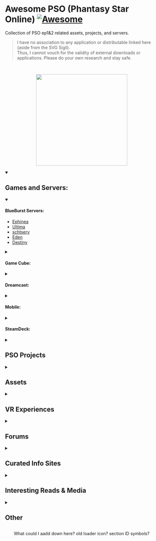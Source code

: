 # Awesome PSO (Phantasy Star Online) [![Awesome](https://cdn.jsdelivr.net/gh/sindresorhus/awesome@d7305f38d29fed78fa85652e3a63e154dd8e8829/media/badge.svg)](https://github.com/sindresorhus/awesome)
Collection of PSO ep1&2 related assets, projects, and servers.

> I have no association to any application or distributable linked here (aside from the SVG Sigil). <br/>
> Thus, I cannot vouch for the validity of external downloads or applications.
> Please do your own research and stay safe.

<br/>

<p align="center">
  <a href="https://tcardlab.github.io/pso-title-screen/sigil">
    <img src="https://user-images.githubusercontent.com/35203441/230694323-1a1703ea-65f9-4ea1-931a-8ab8497170fe.svg" height="300" />
  </a>
</p>


<details open>
<summary><h2> Games and Servers: </h2></summary>

<details open>
<summary><h4> BlueBurst Servers: </h4></summary>

- [Ephinea](https://ephinea.pioneer2.net/)
- [Ultima](https://www.phantasystaronline.net/)
- [schtserv](https://psobb.schtserv.com/startguide/)
- [Eden](http://edenserv.net/download)
- [Destiny](https://playpso.net/)

</details>
	
<details>
<summary><h4> Game Cube: </h4></summary>

May need a [GameCube Emulator](https://dolphin-emu.org/)
	
- [ISO - Internet Archive](https://archive.org/download/efgamecubeusa/Game%20Cube%20USA/#:~:text=Phantasy%20Star%20Online%20Episode%20I%20%26%20II)
- [Schtserv Network - PSO GC Connection guide](http://www.schtserv.com/forums/app.php/pso-gc-connection-guide)

</details>

<details>
<summary><h4> Dreamcast: </h4></summary>

May need a [DreamCast Emulator](https://redream.io/)

- [GDI - Internet Archive](https://archive.org/download/ef_SEGA_GDI_USA/Dreamcast%20GDI%20USA/#:~:text=Phantasy%20Star%20Online)
- [Phantasy Star Online : Dreamcast Live](https://dreamcastlive.net/phantasy-star-online/)
- [Sylverant](https://sylverant.net/)
- [schtserv](http://www.schtserv.com/forums/app.php/downloads#:~:text=PSO%20Dreamcast%20V1%20and%20V2)

</details>

<details>
<summary><h4> Mobile: </h4></summary>
	
<!--
reicast is dead
  https://github.com/skmp/reicast-emulator

  [(1) With the new Reicast-FH updates on Android, you can play the DC version online on the go. : PSO (reddit.com)](https://www.reddit.com/r/PSO/comments/9kq3vk/with_the_new_reicastfh_updates_on_android_you_can/)

  https://emulationking.com/reicast/

  [(183) Phantasy Star Online v1 | NVIDIA SHIELD Android TV (2015) | Reicast Emulator [1080p] | Dreamcast - YouTube](https://www.youtube.com/watch?v=B8O5sHGkahk)
-->
	
I have not seen anyone run PSO on their phone recently, but should be possible in theory.

Dolphin can run on Android:
	
  - [Video](https://www.youtube.com/watch?v=E61i0pVlZjo)
  - [Google Play Store](https://play.google.com/store/apps/details?id=org.dolphinemu.dolphinemu)
  - [Dolphin Download Page](https://dolphin-emu.org/download/)
  - See GameCube section to get ISO if necessary
	
Redream can run on Android:
	
  - [Video](https://www.youtube.com/watch?v=2_Sf_WXpoO0)
  - [Google Play Store](https://play.google.com/store/apps/details?id=io.recompiled.redream)
  - [Redream Download Page](https://redream.io/download)
  - See DreamCast section to get GDI if necessary

RetroArch can run on Android and supports both emulators mentioned above:
	
  - [Video](https://www.youtube.com/watch?v=9JYn-Dpcdk4)
  - [Google Play Store](https://play.google.com/store/apps/details?id=com.retroarch)
  - [RetroArch Home](https://www.retroarch.com/index.php)

</details>
	
<details>
<summary><h4> SteamDeck: </h4></summary>

Ephinea Guides:
  - https://www.reddit.com/r/SteamDeck/comments/w9q6ub/installing_and_running_pso_bb_ephinea/
  - https://docs.google.com/document/d/1I4AibIhq5M85wByePQ3wg8bK5s6DsOl9KQRjRkW-Oas/edit

</details>

</details>

<details>
<summary><h2> PSO Projects </h2></summary>

<table>
  <tr>
    <th colspan="5">  <h3> Remakes & Remasters </h3>  </th>
  </tr>
  
  <tr>
    <th>Project Name</th>
    <th>Year of Origin <br/> (approx.)</th>
    <th>Status</th>
    <th>Showcase</th>
    <th>Resources</th>
  </tr>
  <tr>
    <td>PSO Remake <br/> (by <a href="https://github.com/HelloKitty">Glader</a>)</td>
    <td>2014</td>
    <td>Superseded by PSOBB2 in 2020</td>
    <td>
      <a href="https://www.youtube.com/watch?v=iV6skAtkGrQ">PSO Unity Remake: Forest</a>
    </td>
    <td>
      <a href="https://github.com/HelloKitty/GladNet3">GladNet</a>,
      <a href="https://github.com/BoomaNation">BoomaNation</a>
    </td>
  </tr>
  <tr>
    <td>Benjamin Collins <br/> Version</td>
    <td>2015</td>
    <td>Dropped in 2019?</td>
    <td>
      <a href="https://www.youtube.com/@BenjaminWeeb">Showcase</a>
    </td>
    <td> <a href="https://gitlab.com/dashgl">Kion/DashGL Utilities</a> </td>
  </tr>
  <tr>
    <td>Pocket PSO</td>
    <td>2017</td>
    <td>Dropped in 2017</td>
    <td>
      <a href="https://www.youtube.com/watch?v=NnfOs6UnclE">Pocket PSO PC/Mobile Test</a>
    </td>
    <td></td>
  </tr>
  <tr>
    <td>PSO Clone <br/> (by Landon Ritchie)</td>
    <td>2017</td>
    <td>Superseded by Reverie Star in ~2018</td>
    <td>
      <a href="https://www.youtube.com/watch?v=pED93N-Whz0">PSO Clone</a>
    </td>
    <td></td>
  </tr>
  <tr>
    <td>Andreas Scholl <br/> Version</td>
    <td>pre-2019</td>
    <td>Active - Low Priority</td>
    <td>
      <a href="https://www.youtube.com/watch?v=hqlFFS15Dg8">showcase</a>
    </td>
    <td>
      <a href="https://gitlab.com/dashgl/unity"> DashUnityProject </a>
    </td>
  </tr>
  <tr>
    <td><a href="http://psobb2.com">PSOBB2</a> <br/> (<a href="https://github.com/HelloKitty">Glader</a>, et al.)</td>
    <td>2020</td>
    <td>Indefinite Hiatus</td>
    <td>
      <a href="https://www.youtube.com/watch?v=uMmck7fNjlU">announcement video 1</a>, <br/>
      <a href="https://www.youtube.com/watch?v=ofAeXOMws1c">announcement video 2</a>
    </td>
    <td>
      <a href="https://github.com/HelloKitty/PSOBB2.Client">Client</a>, <br/>
      <a href="https://github.com/hellokitty/booma.proxy">Proxy</a>, <br/>
      <a href="https://github.com/hellokitty/booma.server">Server</a>, <br/>
      <a href="https://github.com/HelloKitty/PSOBB2.Content">Content</a>
    </td>
  </tr>
   <tr>
    <td>VRChat PSO</td>
    <td>pre-2019</td>
    <td>Unknown</td>
    <td>
      <a href="https://www.youtube.com/watch?v=h0kkl6Ja2ZE">Phantasy Star Online in VR!?</a>
    </td>
    <td></td>
  </tr>
  <tr>
    <td>Team Shonochan <br/> Version</td>
    <td>2021</td>
    <td>Active</td>
    <td>
      <a href="https://www.youtube.com/watch?v=QLdARRzJaTo">Phantasy star and dothack dev</a>
    </td>
    <td></td>
  </tr>
  <tr>
    <td> PSOQuest-VR <br/> by <a href="https://github.com/foxeh89">Foxeh</a> </td>
    <td>2022</td>
    <td>Unknown</td>
    <td>
      <a href="https://cdn.discordapp.com/attachments/1020720102288670781/1030287153785229312/com.Foxeh.VRFramework2-20221013-201033.mp4">Weapons Demo</a>,
      <a href="https://cdn.discordapp.com/attachments/1020720102288670781/1022373404239724544/PSOQuestTest1.mp4">Forest Demo</a>
    </td>
    <td></td>
  </tr>
  
<!--
  <tr>
    <td>name</td>
    <td>year</td>
    <td>status</td>
    <td>vid</td>
    <td>resources</td>
  </tr>
  <a href=""></a>

</table>
<table>
-->
   <tr>
    <th colspan="5">  <h3> Spin-Offs </h3>  </th>
  </tr>
  <tr>
    <th>Project Name</th>
    <th>Year of Origin <br/> (approx.)</th>
    <th>Status</th>
    <th>Showcase</th>
    <th>Resources</th>
  </tr>
  <tr>
    <td>Reverie Star <br/> (by Zorlock Studios)</td>
    <td>2018</td>
    <td>Dropped in 2020</td>
    <td>
      <a href="https://www.youtube.com/watch?v=TNfn-6KJ1GY">Reverie Star - New City Area</a>, <br/>
      <a href="https://www.youtube.com/watch?v=Pc5hum_wnxE">Reverie Star Progress Update</a>
    </td>
    <td></td>
  </tr>
  <tr>
    <td>GladMMO <br/> (Superset of PSOBB2)</td>
    <td>pre-2019</td>
    <td>Stale since 2020</td>
    <td>
      <a href="https://www.youtube.com/watch?v=F9x97CSsFso">2019 Unification Announcement</a>
    </td>
    <td>
      <a href="https://github.com/gladmmo">GladMMO Github</a>
    </td>
  </tr>
	
  <tr>
    <td>Project STAR <br/> by <a href="https://twitter.com/AexcessT">aeXcess Team</a> </td>
    <td>2019</td>
    <td>Stale since 2020</td>
    <td>
      <a href="https://www.reddit.com/r/Unity3D/comments/ex5oew/action_packed_combat_in_procedurally_generated/">City Combat Demo</a>
    </td>
    <td>
    </td>
  </tr>
  <tr>
    <td>
      <a href="https://www.playprojectpioneer.com/">Project Pioneer</a> <br/>
      (by <a href="https://photondropstudio.com/">Photon Drop Studio</a>)
    </td>
    <td>2021</td>
    <td>Active - seeking funding</td>
    <td>
      <a href="https://www.youtube.com/shorts/Dr8058UtITg">Metro-City showcase</a>
    </td>
    <td></td>
  </tr>
</table>

<br />

### Utilities:
- [eleriaqueen/pso-simple-section-id-calculator: A simple PSO Section ID calculator (github.com)](https://github.com/eleriaqueen/pso-simple-section-id-calculator)
- [Snippets · DashGL / DC - Ikaruga · GitLab](https://gitlab.com/dashgl/ikaruga/-/snippets)
- [DashGL / Dash Model Format · GitLab](https://gitlab.com/dashgl/format)
	
- PSO Rust
  - https://github.com/BygoneWorlds/idolapsoserv
  - https://github.com/BygoneWorlds/telepipe
	
- PSO Kotlin
  - https://github.com/DaanVandenBosch/phantasmal-world
  - [model viewer](https://www.phantasmal.world/#/viewer/)
	
	


  <details style="display: flex; flex-direction: row">
  <summary><i>SERVERS, EMULATORS, ET AL:</i></summary>
  
    
  - [NewServe](https://github.com/fuzziqersoftware/newserv) – PSO server/proxy
  - Booma : ([proxy](https://github.com/HelloKitty/Booma.Proxy) | [client](https://github.com/HelloKitty/PSOBB2.Client) | [server](https://github.com/HelloKitty/Booma.Server)) – PSO:bb emulation suite
  - PSO:BB2 : ([Library](https://github.com/kanon411/PSOBB2.Library) | [content](HelloKitty/PSOBB2.Content) | [Client](https://github.com/HelloKitty/PSOBB2.Client)) – PSO:bb remake in unity
  - [Telepipe](https://github.com/BygoneWorlds/telepipe) – PSO on Dolphin Emulator 
  - [Phantasmal](https://github.com/DaanVandenBosch/phantasmal-world) – web app, utils, and WIP  server
  </details><br>
  
  <details style="display: flex; flex-direction: row">
  <summary><i>CALC, STAT, & Utils:</i></summary>
  
  - [PSOCalc](https://github.com/gar-mil/psocalc) – PSO:bb section ID calc [ js ]
  - [ID_generator](https://github.com/DiggsAsura/PSO_Section_ID_generator) – PSO:gc section ID calc [ rust ]
  - [secid-calc](https://github.com/TimBeard/secid-calculator) – PSO section ID calc [ Vue.js ]
  - [MAG database](https://github.com/SethClydesdale/psobb-mag-database) – PSO:bb plugin
  - [MAG Calc](https://github.com/Jimaine/PsoMagCalculator) – PSO mag calculator
  - [MAG AI](https://github.com/Lemonilla/MagAi) – Generate Mag Feeding plan
  - [MAG Feeder](https://github.com/ariajanke/mag-feeder) – Mag Feeder Tool for PSOBB
  – [drop chart](https://github.com/SethClydesdale/psobb-drop-charts) – PSO:bb plugin for drop chart
  - [Map Simulator](https://github.com/aldelaro5/PSOMapRNGSimulation) – PSO:gc Map RGN simulation
  </details><br>
  

</details>

<details>
<summary><h2> Assets </h2></summary>
	
	
  <details style="display: flex; flex-direction: row">
  <summary><i>AESTHETICS:</i></summary>
    
    
  - [pso-highres-ui](https://github.com/eleriaqueen/pso-highres-ui) – highres ui for Dolphin emulator
  - [highres-dreamcast-ui](https://github.com/eleriaqueen/pso-highres-dreamcube-ui) – highres Dreamcast ui for Dolphin emulator
  - [Custom-HUD](https://github.com/izumidaye/psobb-custom-HUD) – PSO:bb custom hud plugin
  </details><br>  
	

  <details style="display: flex; flex-direction: row">
  <summary><h3 style="display: inline"> Notable Sources: </h3></summary>
  
    NOTE – If you know of other relevant sources or title screen recreations, 
    let me know or make a PR, I'd be happy to add them here!
  

  - [@HelloKitty's PSOBB2 Title Screen](https://github.com/HelloKitty/Booma.PSOBB.Client/tree/master/Assets/Content)
    - [demo-video](https://www.youtube.com/watch?v=DB9-mvFJ53Q)
    - [dev-log video](https://www.youtube.com/watch?v=W8maC6ZdFqA)
    - /Sound/ - Has many useful sound effects and songs (title screen song included)
    - /UI/Titlescreen/ - Has the divided up assets of the title screen.  (I used the Orbs from here)
    - [PSOBB2 Discord had a good full-circle](https://cdn.discordapp.com/attachments/540689032712159281/770541845599223808/PSO.png)  (I used this in creating an SVG)
  - [GameCube Version](https://www.youtube.com/watch?v=7ORY-IFb3cY)
  - [Egg+ / anycoloregg](http://anycoloregg.web.fc2.com/PSO/ep3card/3_sozai.html)
    - [decent res full-circle](http://anycoloregg.web.fc2.com/PSO/ep3card/sozai/msg1130_1.gif)
    - [decent res inner-circle](http://anycoloregg.web.fc2.com/PSO/ep3card/sozai/msg1130_2.gif)  (I used this in creating an SVG)
  - [Circle Meaning](https://www.reddit.com/r/PSO/comments/8y4z8i/fan_translation_for_my_recent_pso_logo_project_i/)
  - [Fringes of Algo](http://www.psalgo.com/boards/phantasy-star-online-fonts-vd244.html)  (I used PSO font from here)
  - [dreamcast remake](https://cdn.discordapp.com/attachments/539772751796240386/959417156179742730/2022-04-01_12-43-34_psogame_480p.mp4)
    - notably shows use of a sprite based StarStream
  - Other Unused Fonts:  (its hard to know whats a duplicate or original source...)
    - [font2s/pso_test_regular](https://font2s.com/fonts/63345/pso_test_regular.html#.YysVlexKjOR)
    - [freefontsdownload/free-pso-test-regular-font](https://freefontsdownload.net/free-pso-test-regular-font-125365.htm)  (prob same as prior)
    - [wfonts/pso-test](https://www.wfonts.com/font/pso-test)  (prob same as prior)
    - [eleriaqueen/stylised-pso-font](https://www.pioneer2.net/community/threads/i-made-stylised-pso-fonts.13269/)  (links are broken, but I'd like a copy if anyone has them)
    - [fontstruct/phantasy_star_online](https://fontstruct.com/fontstructions/show/253199/phantasy_star_online)  (includes punctuation)
    - [fontstruct/phantasy_star_online_cyr_ver_1](https://fontstruct.com/fontstructions/show/253531/phantasy_star_online_cyr_ver_1)  (includes punctuation)
</details>

https://github.com/tcardlab/pso-title-screen/
	
[GCI Quest files](https://github.com/b0n3zx/PSOquest)

[VMI quest files](https://www.pso-world.com/download.php?cat=Download+Quests)

3D Models:
- [Online viewer and exporter](https://gitlab.com/dashgl/psov2)
	- [live site](https://dashgl.gitlab.io/psov2/)
	- [Spec Sheet](https://github.com/tcardlab/awesome-pso/releases/download/Model-Spec/Phantasy_Star_Document.pdf)

[PSO Remake: Forest Monster Edition – PSO-Remake (wordpress.com)](https://psoremake.wordpress.com/2016/07/24/pso-remake-forest-monster-edition/comment-page-1/#comment-1)
[Art - Forest | Trello](https://trello.com/b/bzv18Wy3/art-forest)
assets in cards?

<!--https://discord.com/channels/539764674879815682/544043325544595457/577912812479971358-->

Fonts: 

Music:
- [PSO PC Music Pack Torrent](https://psopalace.sylverant.net/downloads/PSO_PC_Music_Pack.torrent)

Texture Packs
- [AshenbubsHD](https://www.nexusmods.com/phantasystaronline/mods/3)
  - [image samples](https://www.pioneer2.net/community/threads/ashenbubs-hd-textures-for-psobb-are-incredible.23091/) 
- [Releases · eleriaqueen/pso-highres-dreamcube-ui (github.com)](https://github.com/eleriaqueen/pso-highres-dreamcube-ui)
- [Another approach at remastering textures using Stable Diffusion | Pioneer 2 - A Phantasy Star Online Community](https://www.pioneer2.net/community/threads/another-approach-at-remastering-textures-using-stable-diffusion.25517/)
- [Echelon's skins & modifications | Pioneer 2 - A Phantasy Star Online Community](https://www.pioneer2.net/community/threads/echelons-skins-modifications.4357/)
- [Skins and Mods | Pioneer 2 - A Phantasy Star Online Community](https://www.pioneer2.net/community/forums/skins-and-mods.11/)
- [Re-Texturing Pioneer II | Pioneer 2 - A Phantasy Star Online Community](https://www.pioneer2.net/community/threads/re-texturing-pioneer-ii-21-36-complete.24359/#post-199909)
- [Dreamburst HD UI Project by Luthee (a.k.a Eleria) | Pioneer 2 - A Phantasy Star Online Community](https://www.pioneer2.net/community/threads/dreamburst-hd-ui-project-by-luthee-a-k-a-eleria.25543/#post-200752)
- [eleriaqueen/pso-highres-hud-font: High resolution HUD font for Phantasy Star Online Ep. I&II (& Plus) (github.com)](https://github.com/eleriaqueen/pso-highres-hud-font)


[tcardlab/pso-title-screen: PSO title screen recreated with Vue 3 (yes it's laggy, don't use full screen)... (github.com)](https://github.com/tcardlab/pso-title-screen)

[PSO Title Screen (tcardlab.github.io)](https://tcardlab.github.io/pso-title-screen/sigil)

### Shaders et al
- [Luminati-nerd-stuff/PSO-RayTracing](https://github.com/Luminati-nerd-stuff/PSO-RayTracing)

	
 [Josh Markham - Phantasy Star Environment (artstation.com)](https://joshmarkham.artstation.com/projects/18OE8X)
 never made public...
 by Josh Markham
World Art Lead at Bungie
</details>

<details>
<summary><h2> VR Experiences </h2></summary>

<table>
  <tr>
    <th colspan="5">  <h3> Remakes & Remasters </h3>  </th>
  </tr>
  
  <tr>
    <th>World</th>
    <th>Creator</th>
    <th>Year Created</th>
    <!-- <th>Status</th> -->
  </tr>
  
  <tr>
    <td>
      <a href="https://en.vrcw.net/world/detail/wrld_f091e3af-c1a3-47e4-aa5a-b60692aaeded"> Falz Memoria </a>
    </td>
    <td>
      <a href="https://en.vrcw.net/world/author/detail/Casuallynoted"> Casuallynoted </a>
    </td>
    <td>2017</td>
  </tr>
  
  
  <tr>
    <td>
      <a href="https://en.vrcw.net/world/detail/wrld_d26bf583-c0ff-4675-acbe-41e8d29b0fa0"> Falz Memoria HD </a>
    </td>
    <td>
      <a href="https://en.vrcw.net/world/author/detail/Flashfire"> Flashfire </a>
    </td>
    <td>2019</td>
  </tr>
  <tr>
    <td>
      <a href="https://en.vrcw.net/world/detail/wrld_1d3d75f7-5a6c-4159-b833-eade2ced7377"> PSO Forest Remake V1 </a>
    </td>
    <td>
      <a href="https://en.vrcw.net/world/author/detail/Flashfire"> Flashfire </a>
    </td>
    <td>2019</td>
  </tr>
  <tr>
    <td>
      <a href="https://en.vrcw.net/world/detail/wrld_aa14fc08-6d47-4162-a47c-47095ae54fb7"> PSO Pioneer 2 </a>
    </td>
    <td>
      <a href="https://en.vrcw.net/world/author/detail/Flashfire"> Flashfire </a>
    </td>
    <td>2019</td>
  </tr>
  
  
  <tr>
    <td>
      <a href="https://en.vrcw.net/world/detail/wrld_e44821d9-e0f8-4ec7-b76d-b7e4d46e3784"> PSO_Forest </a>
    </td>
    <td>
      <a href="https://en.vrcw.net/world/author/detail/Lord%20Ardent"> Lord Ardent </a>
    </td>
    <td>2019</td>
  </tr>
  
  
  <tr>
    <td>
      <a href="https://en.vrcw.net/world/detail/wrld_9451aaca-f773-4a81-b55c-54e39f14568c"> Mines 1 - Phantasy Star Online </a>
    </td>
    <td>
      <a href="https://en.vrcw.net/world/author/detail/Silent"> Silent </a>
    </td>
    <td>2019</td>
  </tr>
  
  
  <tr>
    <td>
      <a href="https://en.vrcw.net/world/detail/wrld_fc06273d-b3eb-499a-b4db-3a31a3b2d02a"> Project Rogol ［Open-Beta］ </a>
    </td>
    <td>
      <a href="https://en.vrcw.net/world/author/detail/Dosker"> Dosker </a>
    </td>
    <td>2022</td>
  </tr>
  
</table>

</details>

<details>
<summary><h2> Forums </h2></summary>
	
- [PSO-World.com](https://www.pso-world.com/forums/forumdisplay.php?7-Phantasy-Star-Online)
- [Pioneer 2](https://www.pioneer2.net/community/)
- [Ultima Forum](https://www.phantasystaronline.net/forum/)
- [Schtserv Forum](https://schtserv.com/forums/index.php)
- [Eden Forum](http://forum.edenserv.net/)
- [Destiny Forum](https://playpso.net/forums/)
</details>


<details>
<summary><h2> Curated Info Sites </h2></summary>

- [PSO-World](https://www.pso-world.com/links-pso.php)
- [PSO Palace](https://psopalace.sylverant.net/frameset.html)
- [Wikipedia](https://en.wikipedia.org/wiki/Phantasy_Star_Online)
- Fandom
  - [Overview](https://phantasystar.fandom.com/wiki/Phantasy_Star_Online_(Series))
  - [Characters](https://phantasystar.fandom.com/wiki/Category:Phantasy_Star_Online_Characters)
</details>


<details>
<summary><h2> Interesting Reads & Media </h2></summary>

- [PSO will never die: how the nicest fans in gaming keep a 16-year-old MMO alive - PC Gamer](https://www.pcgamer.com/phantasy-star-online-will-never-die-how-the-nicest-fans-in-gaming-keep-a-16-year-old-mmo-alive/)
- [PSO’s original director from Sonic Team talks Diablo influences, cut features, and Christmas Nights - Polygon](https://www.polygon.com/interviews/2020/8/2/21348946/phantasy-star-online-director-diablo-cut-features-christmas-nights)
- [PSO devs on the story, the graphics, and the angry fans that used to call Sega - Polygon](https://www.polygon.com/interviews/2020/8/16/21369887/phantasy-star-online-interview-angry-fans)
- [PSO EpI&II Versus Strategy Guide - Internet Archive](https://archive.org/details/phantasystaronlineepisodeiiiversusstrategyguide/mode/2up)
- [PSO prototype - Hidden Palace](https://hiddenpalace.org/News/Phantasy_Star_Online_prototype)
- [PSO - Unseen64](https://www.unseen64.net/2008/04/11/pso-concept-beta/)
- [PSO commercial - YouTube](https://www.youtube.com/watch?v=rw6hosekixk)
</details>

<details>
<summary><h2> Other </h2></summary>

- [PSO Remastered 360VR video by Theanine3D](https://theanine3d.com/post/670065455257485312/pso-ep1-lobby-music-mix-interactive-vr-video) [[mirror](https://www.youtube.com/watch?v=zG1PBwSJagk)]
- [Stable Diffusion for Remastering](https://www.pioneer2.net/community/threads/another-approach-at-remastering-textures-using-stable-diffusion.25517/)
</details>


<!--
![sigil](https://user-images.githubusercontent.com/35203441/230693972-9527d998-dd0a-44ec-8b00-920040db3da4.svg)

![sigil](https://user-images.githubusercontent.com/35203441/230694230-171e2eb5-a177-4737-80cf-ce34495a46f8.svg)

![sigil](https://user-images.githubusercontent.com/35203441/230694323-1a1703ea-65f9-4ea1-931a-8ab8497170fe.svg)

<img src="https://user-images.githubusercontent.com/35203441/230694323-1a1703ea-65f9-4ea1-931a-8ab8497170fe.svg" height="300" />
-->

<p align="center">
  What could I aadd down here? old loader icon? section ID symbols?
</p>
